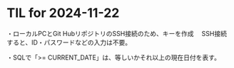 # TIL for 2024-11-22
・ローカルPCとGit HubリポジトリのSSH接続のため、キーを作成
　SSH接続すると、ID・パスワードなどの入力は不要。

・SQLで「>= CURRENT_DATE」は、等しいかそれ以上の現在日付を表す。